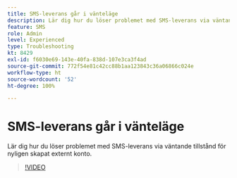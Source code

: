 ```yaml
---
title: SMS-leverans går i vänteläge
description: Lär dig hur du löser problemet med SMS-leverans via väntande tillstånd för nyligen skapat externt konto.
feature: SMS
role: Admin
level: Experienced
type: Troubleshooting
kt: 8429
exl-id: f6030e69-143e-40fa-838d-107e3ca3f4ad
source-git-commit: 772f54e81c42cc88b1aa123843c36a06866c024e
workflow-type: ht
source-wordcount: '52'
ht-degree: 100%

---
```


# SMS-leverans går i vänteläge

Lär dig hur du löser problemet med SMS-leverans via väntande tillstånd för nyligen skapat externt konto.

>[!VIDEO](https://video.tv.adobe.com/v/335986?quality=12)
